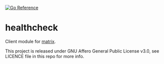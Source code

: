 [![Go Reference](https://pkg.go.dev/badge/eqrx.net/matrix.svg)](https://pkg.go.dev/eqrx.net/matrix)
# healthcheck

Client module for [matrix](https://spec.matrix.org/v1.2/client-server-api/).

This project is released under GNU Affero General Public License v3.0, see LICENCE file in this repo for more info.

